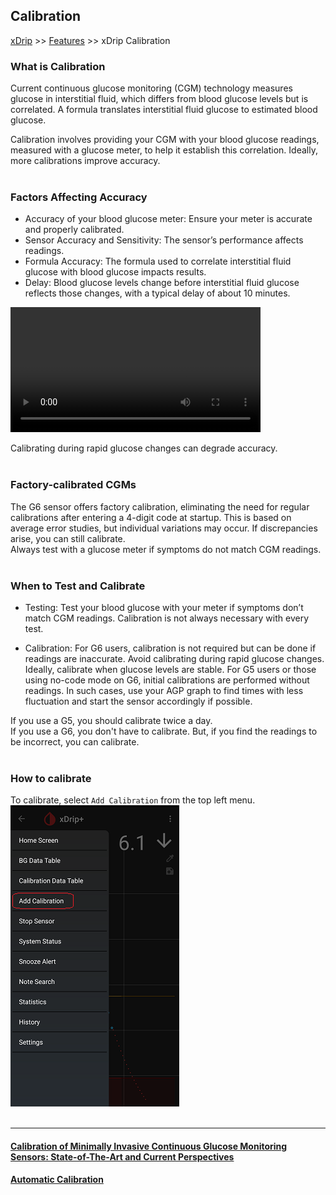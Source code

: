 ## Calibration  
[xDrip](../README.md) >> [Features](./Features_page.md) >> xDrip Calibration  
  
### **What is Calibration**  
Current continuous glucose monitoring (CGM) technology measures glucose in interstitial fluid, which differs from blood glucose levels but is correlated. A formula translates interstitial fluid glucose to estimated blood glucose.

Calibration involves providing your CGM with your blood glucose readings, measured with a glucose meter, to help it establish this correlation. Ideally, more calibrations improve accuracy.  
<br/>  
  
### **Factors Affecting Accuracy**  
* Accuracy of your blood glucose meter: Ensure your meter is accurate and properly calibrated.  
* Sensor Accuracy and Sensitivity: The sensor’s performance affects readings.  
* Formula Accuracy:  The formula used to correlate interstitial fluid glucose with blood glucose impacts results.  
* Delay: Blood glucose levels change before interstitial fluid glucose reflects those changes, with a typical delay of about 10 minutes.
  
<video width="400" controlsList="nodownload" src="./videos/BG_SG_Train.mp4" controls>  
</video>  
<br/>  
  
Calibrating during rapid glucose changes can degrade accuracy.  
<br/>  
  
### **Factory-calibrated CGMs**  
The G6 sensor offers factory calibration, eliminating the need for regular calibrations after entering a 4-digit code at startup.  This is based on average error studies, but individual variations may occur.   If discrepancies arise, you can still calibrate.  
Always test with a glucose meter if symptoms do not match CGM readings.  
<br/>  
  
### **When to Test and Calibrate**  
* Testing: Test your blood glucose with your meter if symptoms don’t match CGM readings. Calibration is not always necessary with every test.    

* Calibration:
For G6 users, calibration is not required but can be done if readings are inaccurate.
Avoid calibrating during rapid glucose changes. Ideally, calibrate when glucose levels are stable. For G5 users or those using no-code mode on G6, initial calibrations are performed without readings. In such cases, use your AGP graph to find times with less fluctuation and start the sensor accordingly if possible.  
  
If you use a G5, you should calibrate twice a day.  
If you use a G6, you don't have to calibrate.  But, if you find the readings to be incorrect, you can calibrate.  
<br/>  
  
### **How to calibrate**  
To calibrate, select `Add Calibration` from the top left menu.  
![](./images/HowtoCalibrate.png)  
<br/>  
  
---  
  
#### [Calibration of Minimally Invasive Continuous Glucose Monitoring Sensors: State-of-The-Art and Current Perspectives](./pdf/biosensors-08-00024.pdf)
#### [Automatic Calibration](./AutoCal.md)
  
